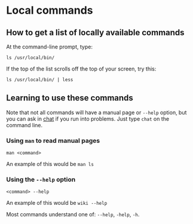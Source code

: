 # Local commands

## How to get a list of locally available commands

At the command-line prompt, type:

`ls /usr/local/bin/`

If the top of the list scrolls off the top of your screen, try this:

`ls /usr/local/bin/ | less`


## Learning to use these commands

Note that not all commands will have a manual page or `--help` option, but you
can ask in [chat](https://tilde.town/wiki/socializing/irc/) if you run
into problems. Just type `chat` on the command line.


### Using `man` to read manual pages

`man <command>`

An example of this would be `man ls`


### Using the `--help` option

`<command> --help`

An example of this would be `wiki --help`

Most commands understand one of: `--help`, `-help`, `-h`.

